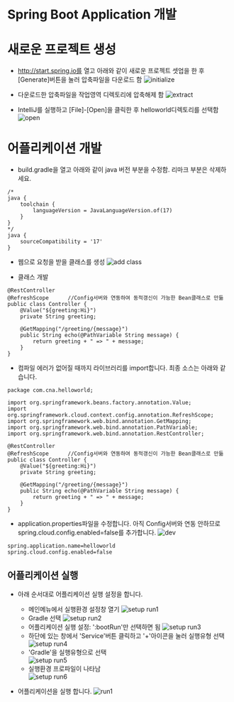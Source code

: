 # Spring Boot Application 개발

# 새로운 프로젝트 생성
- http://start.spring.io를 열고 아래와 같이 새로운 프로젝트 셋업을 한 후 [Generate]버튼을 눌러 압축파일을 다운로드 함
![initialize](./images/create_project.png)

- 다운로드한 압축파일을 작업영역 디렉토리에 압축해제 함
![extract](./images/create_project2.png)

- IntelliJ를 실행하고 [File]-[Open]을 클릭한 후 helloworld디렉토리를 선택함
![open](./images/create_project3.png)

# 어플리케이션 개발
- build.gradle을 열고 아래와 같이 java 버전 부분을 수정함. 리마크 부분은 삭제하세요.  
```
/*
java {
	toolchain {
		languageVersion = JavaLanguageVersion.of(17)
	}
}
*/
java {
	sourceCompatibility = '17'
}
```

- 웹으로 요청을 받을 클래스를 생성
![add class](./images/add_class.png)

- 클래스 개발
```
@RestController
@RefreshScope      //Config서버와 연동하여 동적갱신이 가능한 Bean클래스로 만듦
public class Controller {
    @Value("${greeting:Hi}")
    private String greeting;

    @GetMapping("/greeting/{message}")
    public String echo(@PathVariable String message) {
        return greeting + " => " + message;
    }
}
```

- 컴파일 에러가 없어질 때까지 라이브러리를 import합니다. 최종 소스는 아래와 같습니다. 
```
package com.cna.helloworld;

import org.springframework.beans.factory.annotation.Value;
import org.springframework.cloud.context.config.annotation.RefreshScope;
import org.springframework.web.bind.annotation.GetMapping;
import org.springframework.web.bind.annotation.PathVariable;
import org.springframework.web.bind.annotation.RestController;

@RestController
@RefreshScope      //Config서버와 연동하여 동적갱신이 가능한 Bean클래스로 만듦
public class Controller {
    @Value("${greeting:Hi}")
    private String greeting;

    @GetMapping("/greeting/{message}")
    public String echo(@PathVariable String message) {
        return greeting + " => " + message;
    }
}
```

- application.properties파일을 수정합니다. 
아직 Config서버와 연동 안하므로 spring.cloud.config.enabled=false를 추가합니다. 
![dev](./images/dev1.png)
```
spring.application.name=helloworld
spring.cloud.config.enabled=false
```


## 어플리케이션 실행 
- 아래 순서대로 어플리케이션 실행 설정을 합니다.
    - 메인메뉴에서 실행환경 설정창 열기
    ![setup run1](./images/setup_run1.png)
    - Gradle 선택
    ![setup run2](./images/setup_run2.png)
    - 어플리케이션 실행 설정: ':bootRun'만 선택하면 됨
    ![setup run3](./images/setup_run3.png)
    - 하단에 있는 창에서 'Service'버튼 클릭하고 '+'아이콘을 눌러 실행유형 선택 
    ![setup run4](./images/setup_run4.png)
    - 'Gradle'을 실행유형으로 선택  
    ![setup run5](./images/setup_run5.png)
    - 실행환경 프로파일이 나타남  
    ![setup run6](./images/setup_run6.png)

- 어플리케이션을 실행 합니다.
![run1](./images/run1.png)